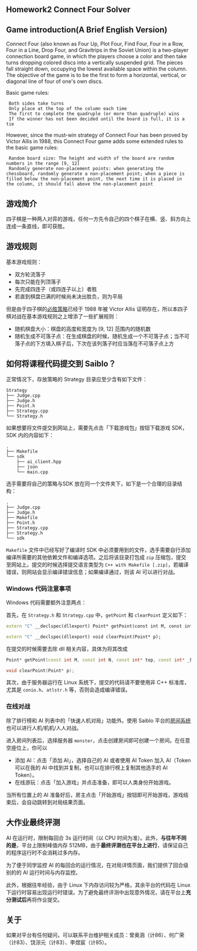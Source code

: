 ## Homework2 Connect Four Solver
## Game introduction(A Brief English Version)

Connect Four (also known as Four Up, Plot Four, Find Four, Four in a Row, Four in a Line, Drop Four, and Gravitrips in the Soviet Union) is a two-player connection board game, in which the players choose a color and then take turns dropping colored discs into a vertically suspended grid. The pieces fall straight down, occupying the lowest available space within the column. The objective of the game is to be the first to form a horizontal, vertical, or diagonal line of four of one's own discs.

Basic game rules:

     Both sides take turns
     Only place at the top of the column each time
     The first to complete the quadruple (or more than quadruple) wins
     If the winner has not been decided until the board is full, it is a tie

However, since the must-win strategy of Connect Four has been proved by Victor Allis in 1988, this Connect Four game adds some extended rules to the basic game rules:

     Random board size: The height and width of the board are random numbers in the range [9, 12]
     Randomly generate non-placement points: when generating the chessboard, randomly generate a non-placement point; when a piece is filled below the non-placement point, the next time it is placed in the column, it should fall above the non-placement point

## 游戏简介

四子棋是一种两人对弈的游戏，任何一方先令自己的四个棋子在横、竖、斜方向上连成一条直线，即可获胜。  

## 游戏规则

基本游戏规则：

- 双方轮流落子
- 每次只能在列顶落子
- 先完成四连子（或四连子以上）者胜
- 若直到棋盘已满的时候尚未决出胜负，则为平局

但是由于四子棋的[必胜策略](http://www.informatik.uni-trier.de/~fernau/DSL0607/Masterthesis-Viergewinnt.pdf)已经于 1988 年被 Victor Allis 证明存在，所以本四子棋对战在基本游戏规则之上增添了一些扩展规则：

- 随机棋盘大小：棋盘的高度和宽度为 [9, 12] 范围内的随机数
- 随机生成不可落子点：在生成棋盘的时候，随机生成一个不可落子点；当不可落子点的下方填入棋子后，下次在该列落子时应当落在不可落子点上方

## 如何将课程代码提交到 Saiblo？

正常情况下，存放策略的 Strategy 目录应至少含有如下文件：

```plain
Strategy
├── Judge.cpp
├── Judge.h
├── Point.h
├── Strategy.cpp
└── Strategy.h
```

如果想要将文件提交到网站上，需要先点击「下载游戏包」按钮下载游戏 SDK，SDK 内的内容如下：

```plain
.
├── Makefile
└── sdk
    ├── ai_client.hpp
    ├── json
    └── main.cpp
```

选手需要将自己的策略与SDK 放在同一个文件夹下，如下是一个合理的目录结构：

```plain
.
├── Judge.cpp
├── Judge.h
├── Makefile
├── Point.h
├── Strategy.cpp
├── Strategy.h
└── sdk
```

`Makefile` 文件中已经写好了编译时 SDK 中必须要用到的文件，选手需要自行添加编译所需要的其他依赖文件和编译选项。之后将该目录打包成 `zip` 压缩包，提交至网站上。提交的时候选择提交语言类型为 `C++ with Makefile [.zip]`，若编译错误，则网站会显示编译错误信息；如果编译通过，则该 AI 可以进行对战。

### Windows 代码注意事项

Windows 代码需要额外注意两点：

首先，在 `Strategy.h` 和 `Strategy.cpp` 中，`getPoint` 和 `clearPoint` 定义如下：

```cpp
extern "C" __declspec(dllexport) Point* getPoint(const int M, const int N, const int* top, const int* _board, const int lastX, const int lastY, const int noX, const int noY);

extern "C" __declspec(dllexport) void clearPoint(Point* p);
```

在提交的时候需要去除 dll 相关内容，具体为将其改成

```cpp
Point* getPoint(const int M, const int N, const int* top, const int* _board, const int lastX, const int lastY, const int noX, const int noY);

void clearPoint(Point* p);
```

其次，由于服务器运行在 Linux 系统下，提交的代码请不要使用非 C++ 标准库，尤其是 `conio.h`、`atlstr.h` 等，否则会造成编译错误。

### 在线对战

除了排行榜和 AI 列表中的「快速人机对局」功能外。使用 Saiblo 平台的[房间系统](/rooms)也可以进行人机/机机/人人对战。

进入房间列表后，选择服务器 `monster`，点击创建房间即可创建一个房间。在任意空座位上，你可以

- 添加 AI：点击「添加 AI」，选择自己的 AI 或者使用 AI Token 加入 AI（Token 可以在我的 AI 中找到并复制，也可以在排行榜上复制其他选手的 AI Token）。
- 在线游玩：点击「加入游戏」并点击准备，即可以人类身份开始游戏。

当所有位置上的 AI 准备好后，房主点击「开始游戏」按钮即可开始游戏，游戏结束后，会自动跳转到对局结果页面。

## 大作业最终评测

AI 在运行时，限制每回合 3s 运行时间（以 CPU 时间为准）。此外，**与往年不同的是**，平台上限制峰值内存 512MB，由于**最终评测也在平台上进行**，请保证自己的程序运行时不会消耗过多内存。

为了便于同学监控 AI 的每回合的运行情况，在对局详情页面，我们提供了回合级别的的 AI 运行时间与内存监控。

此外，根据往年经验，由于 Linux 下内存访问较为严格，其余平台的代码在 Linux 下运行时容易出现运行时错误。为了避免最终评测中出现意外情况，请在平台上**充分测试后**再将作业提交。


## 关于

如果对平台有任何疑问，可以联系平台维护相关成员：曾奥涵（计86）、何广荣（计83）、饶淙元（计83）、李煜宸（计85）。
